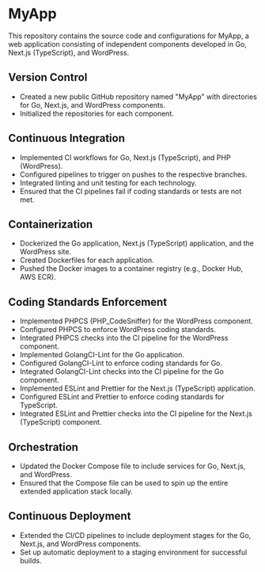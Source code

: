 # MyApp

This repository contains the source code and configurations for MyApp, a web application consisting of independent components developed in Go, Next.js (TypeScript), and WordPress.

## Version Control

- Created a new public GitHub repository named "MyApp" with directories for Go, Next.js, and WordPress components.
- Initialized the repositories for each component.

## Continuous Integration

- Implemented CI workflows for Go, Next.js (TypeScript), and PHP (WordPress).
- Configured pipelines to trigger on pushes to the respective branches.
- Integrated linting and unit testing for each technology.
- Ensured that the CI pipelines fail if coding standards or tests are not met.

## Containerization

- Dockerized the Go application, Next.js (TypeScript) application, and the WordPress site.
- Created Dockerfiles for each application.
- Pushed the Docker images to a container registry (e.g., Docker Hub, AWS ECR).

## Coding Standards Enforcement

- Implemented PHPCS (PHP_CodeSniffer) for the WordPress component.
- Configured PHPCS to enforce WordPress coding standards.
- Integrated PHPCS checks into the CI pipeline for the WordPress component.
- Implemented GolangCI-Lint for the Go application.
- Configured GolangCI-Lint to enforce coding standards for Go.
- Integrated GolangCI-Lint checks into the CI pipeline for the Go component.
- Implemented ESLint and Prettier for the Next.js (TypeScript) application.
- Configured ESLint and Prettier to enforce coding standards for TypeScript.
- Integrated ESLint and Prettier checks into the CI pipeline for the Next.js (TypeScript) component.

## Orchestration

- Updated the Docker Compose file to include services for Go, Next.js, and WordPress.
- Ensured that the Compose file can be used to spin up the entire extended application stack locally.

## Continuous Deployment

- Extended the CI/CD pipelines to include deployment stages for the Go, Next.js, and WordPress components.
- Set up automatic deployment to a staging environment for successful builds.


